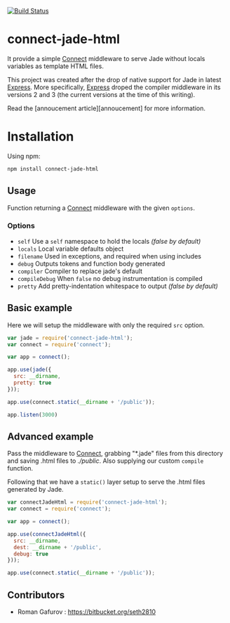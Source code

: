 [![Build Status](https://secure.travis-ci.org/wdavidw/node-connect-coffee-script.png)](http://travis-ci.org/wdavidw/node-connect-coffee-script)

# connect-jade-html

It provide a simple [Connect] middleware to serve Jade without locals variables as template HTML files.

This project was created after the drop of native support for Jade in latest [Express]. More specifically, [Express] droped the compiler middleware in its versions 2 and 3 (the current versions at the time of this writing).

Read the [annoucement article][annoucement] for more information.

# Installation

Using npm:

```bash
npm install connect-jade-html
```

Usage
-----

Function returning a [Connect] middleware with the given `options`.

### Options

 - `self`      Use a `self` namespace to hold the locals _(false by default)_
 - `locals`    Local variable defaults object
 - `filename`  Used in exceptions, and required when using includes
 - `debug`     Outputs tokens and function body generated
 - `compiler`  Compiler to replace jade's default
 - `compileDebug`  When `false` no debug instrumentation is compiled
 - `pretty`    Add pretty-indentation whitespace to output _(false by default)_

Basic example
-------------

Here we will setup the middleware with only the required `src` option.

```javascript
var jade = require('connect-jade-html');
var connect = require('connect');

var app = connect();

app.use(jade({
  src: __dirname,
  pretty: true
}));

app.use(connect.static(__dirname + '/public'));

app.listen(3000)
```

Advanced example
----------------

Pass the middleware to [Connect], grabbing "*.jade" files from this directory
and saving .html files to _./public_. Also supplying our custom `compile` function.

Following that we have a `static()` layer setup to serve the .html
files generated by Jade.

```javascript
var connectJadeHtml = require('connect-jade-html');
var connect = require('connect');

var app = connect();

app.use(connectJadeHtml({
  src: __dirname,
  dest: __dirname + '/public',
  debug: true
}));

app.use(connect.static(__dirname + '/public'));
```

[connect]:      http://senchalabs.github.com/connect/
[express]:      http://expressjs.com/

Contributors
------------

*   Roman Gafurov : <https://bitbucket.org/seth2810>




